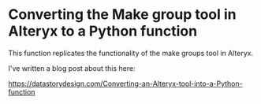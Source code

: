 # Converting the Make group tool in Alteryx to a Python function

This function replicates the functionality of the make groups tool in Alteryx.

I've written a blog post about this here:

https://datastorydesign.com/Converting-an-Alteryx-tool-into-a-Python-function